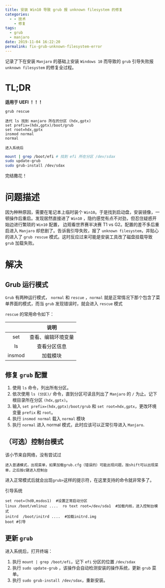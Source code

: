 ```yaml
---
title: 安装 Win10 导致 grub 报 unknown filesystem 的修复
categories:
  - - 技术
    - 修复
tags:
  - grub
  - manjaro
date: 2019-11-04 16:22:20
permalink: fix-grub-unknown-filesystem-error
---
```

记录了下在安装 `Manjaro` 的基础上安装 `Windows 10` 而导致的 `grub` 引导失败报 `unknown filesystem` 的修复全过程。
<!--more-->
# TL;DR

**适用于 UEFI ！！！**

`grub rescue`

```
迭代 ls 找到 manjaro 所在的分区 (hdx,gptx)
set prefix=(hdx,gptx)/boot/grub
set root=hdx,gptx
insmod normal
normal
```

`进入系统后`

```bash
mount | grep /boot/efi # 找到 efi 所在分区 /dev/sdax
sudo update-grub
sudo grub-install /dev/sdax
```

完结撒花！



# 问题描述

因为种种原因，需要在笔记本上临时装个 `Win10`。于是找到启动盘，安装镜像，一顿操作后重启。发现居然直接进了 `Win10` ，隐约感觉有点不对劲，但忍住疑惑开始边进行繁琐的 `Win10` 配置， 边观看世界赛半决赛 T1 vs G2。配置的差不多后重启进入 `Manjaro` 却悲剧了。告诉我引导失败，报了 `unknown filesystem`，并贴心的进入了 `grub rescue` 模式。这时反应过来可能是安装工具改了磁盘挂载导致 `grub` 加载失败。



# 解决

## Grub 运行模式

`Grub` 有两种运行模式， `normal` 和 `rescue` ，`normal` 就是正常情况下那个包含了菜单界面的模式，而当 `grub` 发现错误时，就会进入 `rescue` 模式

`rescue` 的常用命令如下：

|        |        说明        |
| :----: | :----------------: |
|  set   | 查看、编辑环境变量 |
|   ls   |    查看分区信息    |
| insmod |      加载模块      |

## 修复 `grub` 配置

1. 使用 `ls` 命令，列出所有分区。
2. 依次使用 `ls (分区)/` 命令，直到分区可读且列出了 `Manjaro` 的 `/` 为止。记下根目录所在分区 `(hdx,gptx)`。
3. 输入 `set prefix=(hdx,gptx)/boot/grub` 和 `set root=hdx,gptx`，更改环境变量 `prefix` 和 `root`。
4. 执行 `insmod normal` 载入 `normal` 模块
5. 执行 `normal` 进入 normal 模式，此时应该可以正常引导进入 `Manjaro`.

## （可选）控制台模式

该小节来自网络，没有尝试过

```
进入普通模式，出现菜单，如果加载grub.cfg（错误的）可能出现问题，按shift可以出现菜单，之后按c键进入控制台
```

进入正常模式后就会出现`grub>`这样的提示符，在这里支持的命令就非常多了。 

引导系统

```
set root=(hd0,msdos1)  #设置正常启动分区
linux /boot/vmlinuz ....  ro text root=/dev/sda1  #加载内核，进入控制台模式
initrd  /boot/initrd ....  #加载initrd.img
boot #引导
```

## 更新 `grub`

进入系统后，打开终端：

1. 执行 `mount | grep /boot/efi`，记下 `efi` 分区的位置 `/dev/sdax`
2. 执行 ` sudo update-grub ` ，该操作会自动检测安装的操作系统，更新 `grub` 菜单。
3. 执行 `sudo grub-install /dev/sdax`，重新安装。